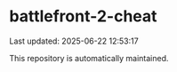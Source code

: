 # battlefront-2-cheat

Last updated: 2025-06-22 12:53:17

This repository is automatically maintained.
